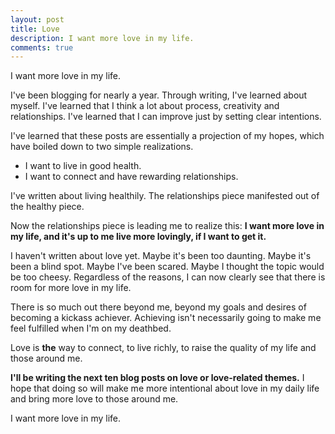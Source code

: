 ```yaml
---
layout: post
title: Love
description: I want more love in my life.
comments: true
---
```

I want more love in my life.

I've been blogging for nearly a year.  Through writing, I've learned about myself.  I've learned that I think a lot about process, creativity and relationships.  I've learned that I can improve just by setting clear intentions.

I've learned that these posts are essentially a projection of my hopes, which have boiled down to two simple realizations.

  - I want to live in good health.
  - I want to connect and have rewarding relationships.

I've written about living healthily. The relationships piece manifested out of the healthy piece.

Now the relationships piece is leading me to realize this: **I want more love in my life, and it's up to me live more lovingly, if I want to get it.**

I haven't written about love yet.  Maybe it's been too daunting. Maybe it's been a blind spot.  Maybe I've been scared.  Maybe I thought the topic would be too cheesy.  Regardless of the reasons, I can now clearly see that there is room for more love in my life.

There is so much out there beyond me, beyond my goals and desires of becoming a kickass achiever.  Achieving isn't necessarily going to make me feel fulfilled when I'm on my deathbed.

Love is **the** way to connect, to live richly, to raise the quality of my life and those around me.

**I'll be writing the next ten blog posts on love or love-related themes.**  I hope that doing so will make me more intentional about love in my daily life and bring more love to those around me.

I want more love in my life.
